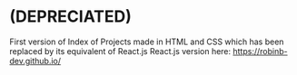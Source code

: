 # (DEPRECIATED)

First version of Index of Projects made in HTML and CSS which has been replaced by its equivalent of React.js
React.js version here: https://robinb-dev.github.io/

